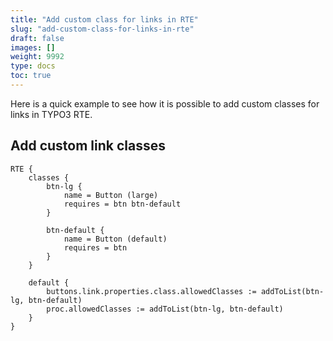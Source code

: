 ```yaml
---
title: "Add custom class for links in RTE"
slug: "add-custom-class-for-links-in-rte"
draft: false
images: []
weight: 9992
type: docs
toc: true
---
```


Here is a quick example to see how it is possible to add custom classes for links in TYPO3 RTE.



## Add custom link classes

```
RTE {
    classes {
        btn-lg {
            name = Button (large)
            requires = btn btn-default
        }

        btn-default {
            name = Button (default)
            requires = btn
        }
    }

    default {
        buttons.link.properties.class.allowedClasses := addToList(btn-lg, btn-default)
        proc.allowedClasses := addToList(btn-lg, btn-default)
    }
}
```

